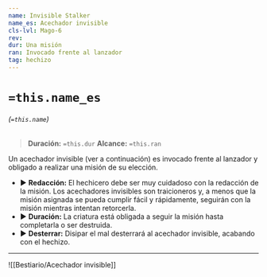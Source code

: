 ```yaml
---
name: Invisible Stalker
name_es: Acechador invisible
cls-lvl: Mago-6
rev: 
dur: Una misión
ran: Invocado frente al lanzador
tag: hechizo
---
```

# `=this.name_es`
###### (`=this.name`)

>**Duración:** `=this.dur`
>**Alcance:** `=this.ran`

Un acechador invisible (ver a continuación) es invocado frente al lanzador y obligado a realizar una misión de su elección. 

- ▶ **Redacción:** El hechicero debe ser muy cuidadoso con la redacción de la misión. Los acechadores invisibles son traicioneros y, a menos que la misión asignada se pueda cumplir fácil y rápidamente, seguirán con la misión mientras intentan retorcerla. 
- ▶ **Duración:** La criatura está obligada a seguir la misión hasta completarla o ser destruida.
- ▶ **Desterrar:** Disipar el mal desterrará al acechador invisible, acabando con el hechizo.

---

![[Bestiario/Acechador invisible]]